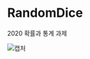 # RandomDice
2020 확률과 통계 과제

![캡처](https://user-images.githubusercontent.com/61714078/113304591-251edd80-933d-11eb-89c6-0931a2c624a0.PNG)
